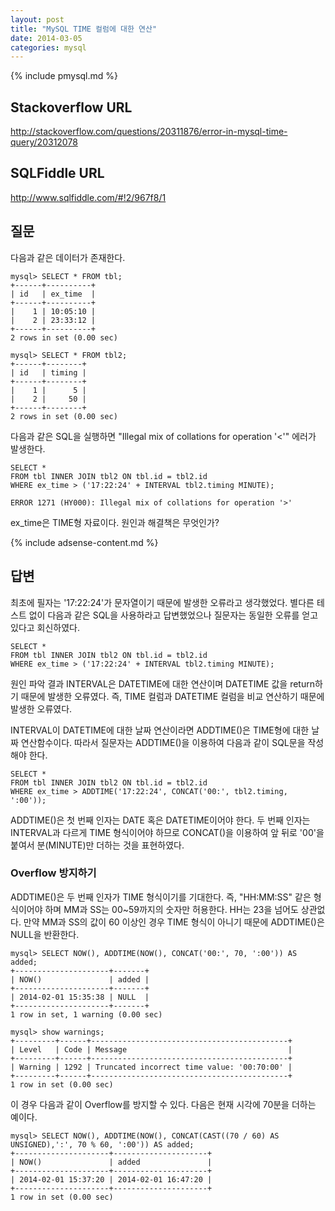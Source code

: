 ```yaml
---
layout: post
title: "MySQL TIME 컬럼에 대한 연산"
date: 2014-03-05 
categories: mysql
---
```


{% include pmysql.md %}

## Stackoverflow URL

http://stackoverflow.com/questions/20311876/error-in-mysql-time-query/20312078

## SQLFiddle URL

http://www.sqlfiddle.com/#!2/967f8/1

## 질문

다음과 같은 데이터가 존재한다.

    mysql> SELECT * FROM tbl;
    +------+----------+
    | id   | ex_time  |
    +------+----------+
    |    1 | 10:05:10 |
    |    2 | 23:33:12 |
    +------+----------+
    2 rows in set (0.00 sec)
     
    mysql> SELECT * FROM tbl2;
    +------+--------+
    | id   | timing |
    +------+--------+
    |    1 |      5 |
    |    2 |     50 |
    +------+--------+
    2 rows in set (0.00 sec)

다음과 같은 SQL을 실행하면 "Illegal mix of collations for operation '<'" 에러가 발생한다.

    SELECT *
    FROM tbl INNER JOIN tbl2 ON tbl.id = tbl2.id
    WHERE ex_time > ('17:22:24' + INTERVAL tbl2.timing MINUTE);
     
    ERROR 1271 (HY000): Illegal mix of collations for operation '>'

ex_time은 TIME형 자료이다. 원인과 해결책은 무엇인가?

{% include adsense-content.md %}

## 답변

최초에 필자는 '17:22:24'가 문자열이기 때문에 발생한 오류라고 생각했었다. 별다른 테스트 없이 다음과 같은 SQL을 사용하라고 답변했었으나 질문자는 동일한 오류를 얻고 있다고 회신하였다.

    SELECT *
    FROM tbl INNER JOIN tbl2 ON tbl.id = tbl2.id
    WHERE ex_time > ('17:22:24' + INTERVAL tbl2.timing MINUTE);

원인 파악 결과 INTERVAL은 DATETIME에 대한 연산이며 DATETIME 값을 return하기 때문에 발생한 오류였다. 즉, TIME 컬럼과 DATETIME 컬럼을 비교 연산하기 때문에 발생한 오류였다.

INTERVAL이 DATETIME에 대한 날짜 연산이라면 ADDTIME()은 TIME형에 대한 날짜 연산함수이다. 따라서 질문자는 ADDTIME()을 이용하여 다음과 같이 SQL문을 작성해야 한다.

    SELECT *
    FROM tbl INNER JOIN tbl2 ON tbl.id = tbl2.id
    WHERE ex_time > ADDTIME('17:22:24', CONCAT('00:', tbl2.timing, ':00'));

ADDTIME()은 첫 번째 인자는 DATE 혹은 DATETIME이어야 한다. 두 번째 인자는 INTERVAL과 다르게 TIME 형식이어야 하므로 CONCAT()을 이용하여 앞 뒤로 '00'을 붙여서 분(MINUTE)만 더하는 것을 표현하였다.

### Overflow 방지하기

ADDTIME()은 두 번째 인자가 TIME 형식이기를 기대한다. 즉, "HH:MM:SS" 같은 형식이어야 하며 MM과 SS는 00~59까지의 숫자만 허용한다. HH는 23을 넘어도 상관없다. 만약 MM과 SS의 값이 60 이상인 경우 TIME 형식이 아니기 때문에 ADDTIME()은 NULL을 반환한다.

    mysql> SELECT NOW(), ADDTIME(NOW(), CONCAT('00:', 70, ':00')) AS added;
    +---------------------+-------+
    | NOW()               | added |
    +---------------------+-------+
    | 2014-02-01 15:35:38 | NULL  |
    +---------------------+-------+
    1 row in set, 1 warning (0.00 sec)
     
    mysql> show warnings;
    +---------+------+--------------------------------------------+
    | Level   | Code | Message                                    |
    +---------+------+--------------------------------------------+
    | Warning | 1292 | Truncated incorrect time value: '00:70:00' |
    +---------+------+--------------------------------------------+
    1 row in set (0.00 sec)

이 경우 다음과 같이 Overflow를 방지할 수 있다. 다음은 현재 시각에 70분을 더하는 예이다.

    mysql> SELECT NOW(), ADDTIME(NOW(), CONCAT(CAST((70 / 60) AS UNSIGNED),':', 70 % 60, ':00')) AS added;
    +---------------------+---------------------+
    | NOW()               | added               |
    +---------------------+---------------------+
    | 2014-02-01 15:37:20 | 2014-02-01 16:47:20 |
    +---------------------+---------------------+
    1 row in set (0.00 sec)
